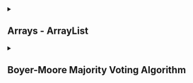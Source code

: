 <details>
  <summary><h2>Arrays - ArrayList</h2></summary>
  <p>Informally, an array is a list of elements. These elements can be of any type: numbers, words, objects, or even other arrays. Each element in an array is accessed by its index, which starts from 0. Arrays are typically enclosed in square brackets with elements separated by commas, like this: [1, 2, 3]. In this example, the elements of the array are 1, 2, and 3.</p>
  <h3>Static Size Property</h3>
  <p>Arrays in many programming languages, including Java, have a fixed size. This means that once an array is created, its size cannot be changed. This static size property can be a limitation when the number of elements is not known in advance or if the size of the array needs to change dynamically.</p>
  
  ```java
  int[] numbers = new int[3]; // An array of fixed size 3
  numbers[0] = 1;
  numbers[1] = 2;
  numbers[2] = 3;
  ```
  <h3>Solution with ArrayList</h3>
  <p>To overcome the limitation of fixed size arrays, Java provides the ArrayList class, which is part of the java.util package. ArrayList is a resizable array implementation of the List interface. It can grow and shrink as needed, providing more flexibility.</p>

  ```java
  import java.util.ArrayList;
  ArrayList<Integer> numbers = new ArrayList<>();
  numbers.add(1);
  numbers.add(2);
  numbers.add(3);
  ```
  <h3>Memory Allocation of an Array</h3>
  <p>When an array is created, a contiguous block of memory is allocated to hold its elements. The size of this memory block is determined by the number of elements and the type of each element. For example, an array of integers (int[]) in Java will allocate memory for the integer values based on their data type size.</p>

  ```java
  int[] array = new int[5]; // Allocates memory for 5 integers
  ```
  <p>Each element in the array is stored in a contiguous memory location, which allows for efficient access using the index. However, this also means that resizing the array (increasing or decreasing its size) is not straightforward and typically requires creating a new array and copying the elements, which is why using an ArrayList can be more convenient for dynamic data structures.</p>
  <h3>Helpful Resources</h3>
  <a href="https://www.youtube.com/watch?v=pmN9ExDf3yQ">An Overview of Arrays and Memory (Data Structures & Algorithms #2)</a><br>
  <a href="https://www.youtube.com/watch?v=NptnmWvkbTw">What is an Array? - Processing Tutorial</a><br>
  <a href="https://www.youtube.com/watch?v=47JBVxCWXJA">Declare, Initialize, and Use an Array - Processing Tutorial</a>
</details>

<details>
  <summary><h2>Boyer-Moore Majority Voting Algorithm</h2></summary>
  <p>The Boyer-Moore voting algorithm is one of the popular optimal algorithms which is used to find the majority element among the given elements that have more than N/ 2 occurrences. This works perfectly fine for finding the majority element which takes 2 traversals over the given elements, which works in O(N) time complexity and O(1) space complexity.</p>
  <h3>1. Counting Phase:</h3>
    <ul>
        <li>This phase identifies a potential candidate for the majority element.</li>
        <li>Initialize a variable <code>candidate</code> to <code>0</code> and a counter <code>count</code> to 0.</li>
        <li>Traverse the array, and for each element:
            <ul>
                <li>If <code>count</code> is 0, update <code>candidate</code> with the current element and set <code>count</code> to 1.</li>
                <li>If the current element equals <code>candidate</code>, increment <code>count</code>.</li>
                <li>Otherwise, decrement <code>count</code>.</li>
            </ul>
        </li>
    </ul>
    <h3>2. Verification Phase:</h3>
    <ul>
        <li>This phase verifies if the identified <code>candidate</code> is indeed the majority element.</li>
        <li>Reset the <code>count</code> to 0 and traverse the array again to count the occurrences of <code>candidate</code>.</li>
        <li>If <code>candidate</code> appears more than <code>&#189;</code> times (where <code>n</code> is the length of the array), it is the majority element.</li>
        <li>Else return <code>-1</code>.</li>
    </ul>
      <h2>Java Implementation</h2> 
  
  ```java
  public class BoyerMooreVoting {
    public static int findMajorityElement(int[] nums) {
        // Counting Phase
        int candidate = 0;
        int count = 0;
        
        for (int num : nums) {
            if (count == 0) {
                candidate = num;
            }
            count += (num == candidate) ? 1 : -1;
        }
        
        // Verification Phase
        count = 0;
        for (int num : nums) {
            if (num == candidate) {
                count++;
            }
        }
        
        return count > nums.length / 2 ? candidate : -1;
    }
    
    public static void main(String[] args) {
        int[] nums = {2, 2, 1, 1, 1, 2, 2};
        int majorityElement = findMajorityElement(nums);
        System.out.println(majorityElement);  // Output: 2
    }
  ```
<h2>Complexity Analysis</h2>
    <ul>
        <li><strong>Time Complexity:</strong> <code>O(n)</code> — Each phase traverses the array once.</li>
        <li><strong>Space Complexity:</strong> <code>O(1)</code> — The algorithm uses only a few additional variables regardless of the array size.</li>
    </ul>

</details>
